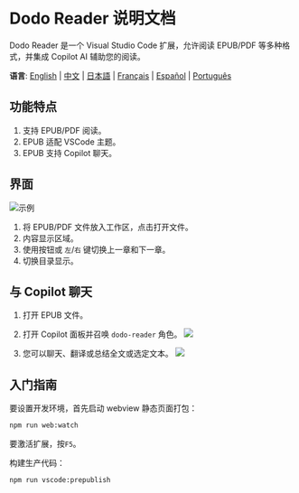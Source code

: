 # Dodo Reader 说明文档

Dodo Reader 是一个 Visual Studio Code 扩展，允许阅读 EPUB/PDF 等多种格式，并集成 Copilot AI 辅助您的阅读。

**语言**: [English](README.md) | [中文](README.zh-CN.md) | [日本語](README.ja.md) | [Français](README.fr.md) | [Español](README.es.md) | [Português](README.pt.md)

## 功能特点

1. 支持 EPUB/PDF 阅读。
2. EPUB 适配 VSCode 主题。
3. EPUB 支持 Copilot 聊天。

## 界面

![示例](https://res.vekun.com/uploads/1-1691948958974.png)

1. 将 EPUB/PDF 文件放入工作区，点击打开文件。
2. 内容显示区域。
3. 使用按钮或 `左`/`右` 键切换上一章和下一章。
4. 切换目录显示。

## 与 Copilot 聊天

1. 打开 EPUB 文件。
2. 打开 Copilot 面板并召唤 `dodo-reader` 角色。
   ![](https://fe.vekun.com/pic-fly/1spqbuptr.jpg)

3. 您可以聊天、翻译或总结全文或选定文本。
   ![](https://fe.vekun.com/pic-fly/rhn70wnk.jpg)

## 入门指南

要设置开发环境，首先启动 webview 静态页面打包：

```sh
npm run web:watch
```

要激活扩展，按`F5`。

构建生产代码：

```sh
npm run vscode:prepublish
```
